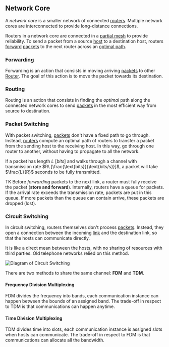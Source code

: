 ## Network Core

A *network core* is a smaller network of connected [routers](?Systems%20and%20Networking/Unit%202/Devices.md#Router). Multiple network cores are interconnected to provide long-distance connections.

Routers in a network core are connected in a [partial mesh](?TK) to provide reliability. To send a packet from a source [host](?Systems%20and%20Networking/Unit%202/Devices.md#Host) to a destination host, routers [forward](#Forwarding) [packets](Systems%20and%20Networking/Unit%202/Packets/Packet.md) to the next router across an [optimal path](#Routing).

### Forwarding

Forwarding is an action that consists in moving arriving [packets](Systems%20and%20Networking/Unit%202/Packets/Packet.md) to other [Router](/Systems%20and%20Networking/Unit%202/Devices.md#Router). The goal of this action is to move the packet towards its destination.

### Routing

Routing is an action that consists in finding the *optimal* path along the connected network cores to send [packets](Systems%20and%20Networking/Unit%202/Packets/Packet.md) in the most efficient way from source to destination.

### Packet Switching

With packet switching, [packets](Systems%20and%20Networking/Unit%202/Packets/Packet.md) don't have a fixed path to go through. Instead, [routers](/Systems%20and%20Networking/Unit%202/Devices.md#Router) compute an optimal path of routers to transfer a packet from the sending host to the receiving host. In this way, go through one router to another, without having to propagate to all the network.

If a packet has length $L\ [bits]$ and walks through a channel with transmission rate $R\ [\frac{\text{bits}}{\text{bits/s}}]$, a packet will take $\frac{L}{R}$ seconds to be fully transmitted.

TK Before *forwarding* packets to the next link, a router must fully receive the packet (**store and forward**). Internally, routers have a queue for packets. If the arrival rate exceeds the transmission rate, packets are put in this queue. If more packets than the queue can contain arrive, these packets are dropped (lost).

### Circuit Switching

In circuit switching, routers themselves don't process [packets](Systems%20and%20Networking/Unit%202/Packets/Packet.md). Instead, they open a connection between the incoming [link](?TK) and the destination link, so that the hosts can communicate directly.

It is like a direct mean between the hosts, with no sharing of resources with third parties. Old telephone networks relied on this method.

![Diagram of Circuit Switching](?TK)

There are two methods to share the same channel: **FDM** and **TDM**.

#### Frequency Division Multiplexing

FDM divides the frequency into bands, each communication instance can happen between the bounds of an assigned band. The trade-off in respect to TDM is that communications can happen anytime.

#### Time Division Multiplexing

TDM divides time into slots, each communication instance is assigned slots when hosts can communicate. The trade-off in respect to FDM is that communications can allocate all the bandwidth.